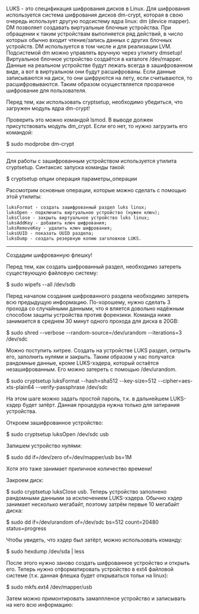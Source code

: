 LUKS - это спецификация шифрования дисков в Linux. Для шифрования используется система шифрования дисков dm-crypt, которая в свою очередь использует другую подсистему ядра linux: dm (device mapper). DM позволяет создавать виртуальные блочные устройства. При обращении к таким устройствам выполняется ряд действий, в число которых обычно входит чтение/запись данных с других блочных устройств. DM используется в том числе и для реализации LVM. Подсистемой dm можно управлять вручную через утилиту dmsetup! Виртуальное блочное устройство создаётся в каталоге /dev/mapper. Данные на реальном устройстве будут лежать всегда в зашифрованном виде, а вот в виртуальном они будут расшифрованы. Если данные записываются на диск, то они шифруются на лету, если считываются, то расшифровываются. Таким образом осуществляется прозрачное шифрование для пользователя.

Перед тем, как использовать cryptsetup, необходимо убедиться, что загружен модуль ядра dm-crypt!

Проверить это можно командой lsmod. В выводе должен присутствовать модуль dm_crypt. Если его нет, то нужно загрузить его командой:

$ sudo modprobe dm-crypt

***
Для работы с зашифрованным устройством используется утилита cryptsetup. Синтаксис запуска команды такой:

$ cryptsetup опции операция параметры_операции

Рассмотрим основные операции, которые можно сделать с помощью этой утилиты:

    luksFormat - создать зашифрованный раздел luks linux;
    luksOpen - подключить виртуальное устройство (нужен ключ);
    luksClose - закрыть виртуальное устройство luks linux;
    luksAddKey - добавить ключ шифрования;
    luksRemoveKey - удалить ключ шифрования;
    luksUUID - показать UUID раздела;
    luksDump - создать резервную копию заголовков LUKS.

***
Создадим шифрованную флешку!

Перед тем, как создать шифрованный раздел, необходимо затереть существующую файловую систему:

$ sudo wipefs --all /dev/sdb

Перед началом создания шифрованного раздела необходимо затереть всю предыдущую информацию. По-хорошему, нужно сделать 3 прохода со случайными данными, что я вляется довольно надёжным способом защиты устройства против форензики. Команда ниже занимается в среднем 30 минут одного прохода для диска в 20GB:

$ sudo shred --verbose --random-source=/dev/urandom --iterations=3 /dev/sdc

Можно поступить хитрее. Создать на устройстве LUKS раздел, октрыть его, заполнить нулями и закрыть. Таким образом у нас получатся рандомные данные, кроме LUKS-хэдера, который остаётся незашифрованным. Его можно затереть с помощью /dev/urandom.

$ sudo cryptsetup luksFormat --hash=sha512 --key-size=512 --cipher=aes-xts-plain64 --verify-passphrase /dev/sdc

На этом шаге можно задать простой пароль, т.к. в дальнейшем LUKS-хэдер будет затёрт. Данная процедура нужна только для затирания устройства.

Откроем зашифрованное устройство:

$ sudo cryptsetup luksOpen /dev/sdc usb

Запишем устройство нулями:

$ sudo dd if=/dev/zero of=/dev/mapper/usb bs=1M

Хотя это таже занимает приличное количество времени!

Закроем диск:

$ sudo cryptsetup luksClose usb. Теперь устройство заполнено рандомными данными за исключением LUKS-хэдера. Обычно хэдер занимает несколько мегабайт, поэтому затрём первые 10 мегабайт диска:

$ sudo dd if=/dev/urandom of=/dev/sdc bs=512 count=20480 status=progress

Чтобы увидеть, что хэдер был затёрт, можно использовать команду:

$ sudo hexdump /dev/sda | less

После этого нужно заново создать шифрованное устройство и открыть его.  Теперь нужно отформатировать устройство в ext4 файловой системе (т.к. данная флешка будет открываться тольк на linux):

$ sudo mkfs.ext4 /dev/mapper/usb

Затем можно примонтировать замаппленое устройство и записывать на него всю информацию:


